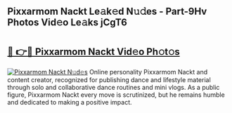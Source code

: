 ## Pixxarmom Nackt Le𝚊k𝚎d N𝚞𝚍es - Part-9Hv Photos Vid𝚎o Le𝚊ks jCgT6

# <h2><a href="http://fb78hlw.evod.top/?m=Pixxarmom+Nackt">🔗 👉🔴 Pixxarmom Nackt Vid𝚎o Ph𝚘t𝚘s</a></h2>

[![Pixxarmom Nackt N𝚞d𝚎s](https://i.imgur.com/8V9OHl7.gif)](http://fb78hlw.evod.top/?m=Pixxarmom+Nackt)
Online personality Pixxarmom Nackt and content creator, recognized for publishing dance and lifestyle material through solo and collaborative dance routines and mini vlogs. As a public figure, Pixxarmom Nackt every move is scrutinized, but he remains humble and dedicated to making a positive impact. 
